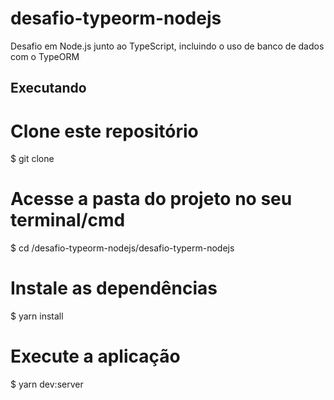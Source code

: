 # desafio-typeorm-nodejs
Desafio em Node.js junto ao TypeScript, incluindo o uso de banco de dados com o TypeORM

<h2>Executando</h2>

# Clone este repositório
$ git clone 

# Acesse a pasta do projeto no seu terminal/cmd
$ cd /desafio-typeorm-nodejs/desafio-typerm-nodejs

# Instale as dependências
$ yarn install

# Execute a aplicação
$ yarn dev:server


